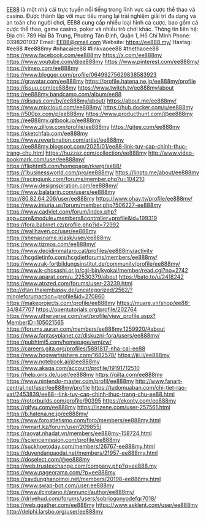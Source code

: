 <a href="https://ee888.my/">EE88</a> là một nhà cái trực tuyến nổi tiếng trong lĩnh vực cá cược thể thao và casino. Được thành lập với mục tiêu mang lại trải nghiệm giải trí đa dạng và an toàn cho người chơi, EE88 cung cấp nhiều loại hình cá cược, bao gồm cá cược thể thao, game casino, poker và nhiều trò chơi khác.
Thông tin liên hệ:
Địa chỉ: 789 Hai Bà Trưng, Phường Tân Định, Quận 1, Hồ Chí Minh
Phone: 0398201037
Email: EE88@gmail.com
Website:
<a href="https://ee888.my/">https://ee888.my/</a>
Hastag: #ee88 #ee888my #nhacaiee88 #linkvaoee88 #thethaoee88
<a href="https://www.facebook.com/ee888my">https://www.facebook.com/ee888my</a>
<a href="https://x.com/ee888my">https://x.com/ee888my</a>
<a href="https://www.youtube.com/@ee888my">https://www.youtube.com/@ee888my</a>
<a href="https://www.pinterest.com/ee888my/">https://www.pinterest.com/ee888my/</a>
<a href="https://vimeo.com/ee888my">https://vimeo.com/ee888my</a>
<a href="https://www.blogger.com/profile/06499275629838583923">https://www.blogger.com/profile/06499275629838583923</a>
<a href="https://gravatar.com/ee888my">https://gravatar.com/ee888my</a>
<a href="https://profile.hatena.ne.jp/ee888my/profile">https://profile.hatena.ne.jp/ee888my/profile</a>
<a href="https://issuu.com/ee888my">https://issuu.com/ee888my</a>
<a href="https://www.twitch.tv/ee888my/about">https://www.twitch.tv/ee888my/about</a>
<a href="https://ee888my.bandcamp.com/album/ee88">https://ee888my.bandcamp.com/album/ee88</a>
<a href="https://disqus.com/by/ee888my/about/">https://disqus.com/by/ee888my/about/</a>
<a href="https://about.me/ee888my/">https://about.me/ee888my/</a>
<a href="https://www.mixcloud.com/ee888my/">https://www.mixcloud.com/ee888my/</a>
<a href="https://hub.docker.com/u/ee888my">https://hub.docker.com/u/ee888my</a>
<a href="https://500px.com/p/ee888my">https://500px.com/p/ee888my</a>
<a href="https://www.producthunt.com/@ee888my">https://www.producthunt.com/@ee888my</a>
<a href="https://ee888my.gitbook.io/ee888my">https://ee888my.gitbook.io/ee888my</a>
<a href="https://www.zillow.com/profile/ee888my">https://www.zillow.com/profile/ee888my</a>
<a href="https://gitee.com/ee888my">https://gitee.com/ee888my</a>
<a href="https://sketchfab.com/ee888my">https://sketchfab.com/ee888my</a>
<a href="https://www.reverbnation.com/artist/ee888my">https://www.reverbnation.com/artist/ee888my</a>
<a href="https://ee888my.blogspot.com/2025/01/ee88-link-tuy-cap-chinh-thuc-trang-chu.html">https://ee888my.blogspot.com/2025/01/ee88-link-tuy-cap-chinh-thuc-trang-chu.html</a>
<a href="https://huzzaz.com/collection/ee888my">https://huzzaz.com/collection/ee888my</a>
<a href="http://www.video-bookmark.com/user/ee888my/">http://www.video-bookmark.com/user/ee888my/</a>
<a href="https://fliphtml5.com/homepage/rkwrg/ee88/">https://fliphtml5.com/homepage/rkwrg/ee88/</a>
<a href="https://1businessworld.com/pro/ee888my/">https://1businessworld.com/pro/ee888my/</a>
<a href="https://linqto.me/about/ee888my">https://linqto.me/about/ee888my</a>
<a href="https://racingjunk.com/forums/member.php?u=104210">https://racingjunk.com/forums/member.php?u=104210</a>
<a href="https://www.designspiration.com/ee888my/">https://www.designspiration.com/ee888my/</a>
<a href="https://www.balatarin.com/users/ee888my">https://www.balatarin.com/users/ee888my</a>
<a href="http://80.82.64.206/user/ee888my">http://80.82.64.206/user/ee888my</a>
<a href="https://www.ohay.tv/profile/ee888my/">https://www.ohay.tv/profile/ee888my/</a>
<a href="https://www.iniuria.us/forum/member.php?506227-ee888my">https://www.iniuria.us/forum/member.php?506227-ee888my</a>
<a href="https://www.cadviet.com/forum/index.php?app=core&module=members&controller=profile&id=199319">https://www.cadviet.com/forum/index.php?app=core&module=members&controller=profile&id=199319</a>
<a href="https://fora.babinet.cz/profile.php?id=72992">https://fora.babinet.cz/profile.php?id=72992</a>
<a href="https://wallhaven.cc/user/ee888my">https://wallhaven.cc/user/ee888my</a>
<a href="https://shenasname.ir/ask/user/ee888my">https://shenasname.ir/ask/user/ee888my</a>
<a href="https://www.tizmos.com/ee888my/">https://www.tizmos.com/ee888my/</a>
<a href="https://www.decidimmataro.cat/profiles/ee888my/activity">https://www.decidimmataro.cat/profiles/ee888my/activity</a>
<a href="https://hcgdietinfo.com/hcgdietforums/members/ee888my/">https://hcgdietinfo.com/hcgdietforums/members/ee888my/</a>
<a href="https://www.rak-fortbildungsinstitut.de/community/profile/ee888my/">https://www.rak-fortbildungsinstitut.de/community/profile/ee888my/</a>
<a href="https://www.k-chosashi.or.jp/cgi-bin/kyokai/member/read.cgi?no=2742">https://www.k-chosashi.or.jp/cgi-bin/kyokai/member/read.cgi?no=2742</a>
<a href="https://www.aparat.com/u_22530379/about">https://www.aparat.com/u_22530379/about</a>
<a href="https://bato.to/u/2418242">https://bato.to/u/2418242</a>
<a href="https://www.atozed.com/forums/user-23239.html">https://www.atozed.com/forums/user-23239.html</a>
<a href="http://dtan.thaiembassy.de/uncategorized/2562/?mingleforumaction=profile&id=270860">http://dtan.thaiembassy.de/uncategorized/2562/?mingleforumaction=profile&id=270860</a>
<a href="https://makeprojects.com/profile/ee888my">https://makeprojects.com/profile/ee888my</a>
<a href="https://muare.vn/shop/ee88-34/847707">https://muare.vn/shop/ee88-34/847707</a>
<a href="https://opentutorials.org/profile/202764">https://opentutorials.org/profile/202764</a>
<a href="https://www.utherverse.com/net/profile/view_profile.aspx?MemberID=105021565">https://www.utherverse.com/net/profile/view_profile.aspx?MemberID=105021565</a>
<a href="https://forums.auran.com/members/ee888my.1259920/#about">https://forums.auran.com/members/ee888my.1259920/#about</a>
<a href="https://www.fantasyplanet.cz/diskuzni-fora/users/ee888my/">https://www.fantasyplanet.cz/diskuzni-fora/users/ee888my/</a>
<a href="https://pubhtml5.com/homepage/wmjzw/">https://pubhtml5.com/homepage/wmjzw/</a>
<a href="https://careers.gita.org/profiles/5891817-nha-cai-ee88">https://careers.gita.org/profiles/5891817-nha-cai-ee88</a>
<a href="https://www.hogwartsishere.com/1682578/">https://www.hogwartsishere.com/1682578/</a>
<a href="https://jii.li/ee888my">https://jii.li/ee888my</a>
<a href="https://www.notebook.ai/@ee888my">https://www.notebook.ai/@ee888my</a>
<a href="https://www.akaqa.com/account/profile/19191712510">https://www.akaqa.com/account/profile/19191712510</a>
<a href="https://help.orrs.de/user/ee888my">https://help.orrs.de/user/ee888my</a>
<a href="https://qiita.com/ee888my">https://qiita.com/ee888my</a>
<a href="https://www.nintendo-master.com/profil/ee888my">https://www.nintendo-master.com/profil/ee888my</a>
<a href="http://www.fanart-central.net/user/ee888my/profile">http://www.fanart-central.net/user/ee888my/profile</a>
<a href="https://tudomuaban.com/chi-tiet-rao-vat/2453839/ee88--link-tuy-cap-chinh-thuc-trang-chu-ee88.html">https://tudomuaban.com/chi-tiet-rao-vat/2453839/ee88--link-tuy-cap-chinh-thuc-trang-chu-ee88.html</a>
<a href="https://rotorbuilds.com/profile/90395">https://rotorbuilds.com/profile/90395</a>
<a href="https://ekonty.com/ee888my">https://ekonty.com/ee888my</a>
<a href="https://gifyu.com/ee888my">https://gifyu.com/ee888my</a>
<a href="https://iszene.com/user-257561.html">https://iszene.com/user-257561.html</a>
<a href="https://b.hatena.ne.jp/ee888my/">https://b.hatena.ne.jp/ee888my/</a>
<a href="https://www.foroatletismo.com/foro/members/ee888my.html">https://www.foroatletismo.com/foro/members/ee888my.html</a>
<a href="https://wmart.kz/forum/user/209855/">https://wmart.kz/forum/user/209855/</a>
<a href="https://raovat.nhadat.vn/members/ee888my-158724.html">https://raovat.nhadat.vn/members/ee888my-158724.html</a>
<a href="https://sciencemission.com/profile/ee888my">https://sciencemission.com/profile/ee888my</a>
<a href="https://suckhoetoday.com/members/26767-ee888my.html">https://suckhoetoday.com/members/26767-ee888my.html</a>
<a href="https://duyendangaodai.net/members/21957-ee888my.html">https://duyendangaodai.net/members/21957-ee888my.html</a>
<a href="https://doselect.com/@ee888my">https://doselect.com/@ee888my</a>
<a href="https://web.trustexchange.com/company.php?q=ee888.my">https://web.trustexchange.com/company.php?q=ee888.my</a>
<a href="https://www.pageorama.com/?p=ee888my">https://www.pageorama.com/?p=ee888my</a>
<a href="https://xaydunghanoimoi.net/members/20198-ee888my.html">https://xaydunghanoimoi.net/members/20198-ee888my.html</a>
<a href="https://www.swap-bot.com/user:ee888my">https://www.swap-bot.com/user:ee888my</a>
<a href="https://www.ilcirotano.it/annunci/author/ee888my/">https://www.ilcirotano.it/annunci/author/ee888my/</a>
<a href="https://drivehud.com/forums/users/sobriogonyodefqr7018/">https://drivehud.com/forums/users/sobriogonyodefqr7018/</a>
<a href="https://web.ggather.com/ee888my">https://web.ggather.com/ee888my</a>
<a href="https://www.asklent.com/user/ee888my">https://www.asklent.com/user/ee888my</a>
<a href="http://delphi.larsbo.org/user/ee888my">http://delphi.larsbo.org/user/ee888my</a>
<a href=""></a>
